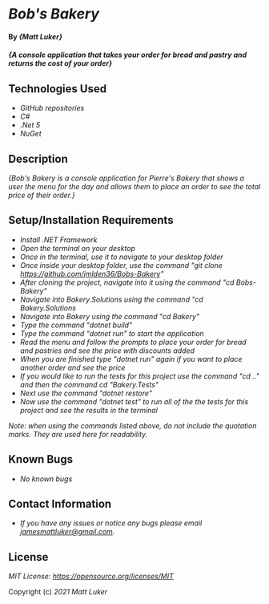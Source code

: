 # _Bob's Bakery_

#### By _**{Matt Luker}**_

#### _{A console application that takes your order for bread and pastry and returns the cost of your order}_

## Technologies Used

* _GitHub repositories_
* _C#_
* _.Net 5_
* _NuGet_


## Description

_{Bob's Bakery is a console application for Pierre's Bakery that shows a user the menu for the day and allows them to place an order to see the total price of their order.}_

## Setup/Installation Requirements

* _Install .NET Framework_ 
* _Open the terminal on your desktop_
* _Once in the terminal, use it to navigate to your desktop folder_
* _Once inside your desktop folder, use the command "git clone https://github.com/jmlden36/Bobs-Bakery"_
* _After cloning the project, navigate into it using the command "cd Bobs-Bakery"_
* _Navigate into Bakery.Solutions using the command "cd Bakery.Solutions_
* _Navigate into Bakery using the command "cd Bakery"_
* _Type the command "dotnet build"_
* _Type the command "dotnet run" to start the application_
* _Read the menu and follow the prompts to place your order for bread and pastries and see the price with discounts added_
* _When you are finished type "dotnet run" again if you want to place another order and see the price_
* _If you would like to run the tests for this project use the command "cd .." and then the command cd "Bakery.Tests"_
* _Next use the command "dotnet restore"_
* _Now use the command "dotnet test" to run all of the the tests for this project and see the results in the terminal_


_Note: when using the commands listed above, do not include the quotation marks. They are used here for readability._

## Known Bugs

* _No known bugs_

## Contact Information

* _If you have any issues or notice any bugs please email [jamesmattluker@gmail.com](mailto:jamesmattluker@gmail.com)._

## License
_MIT License: https://opensource.org/licenses/MIT_

Copyright (c) _2021_ _Matt Luker_